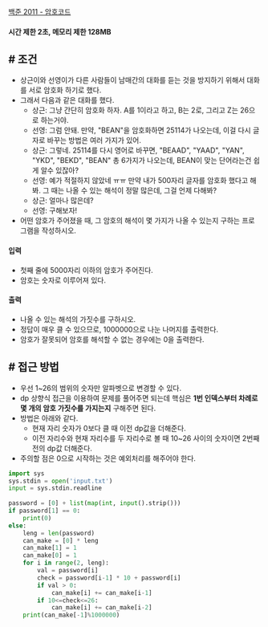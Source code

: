 
[백준 2011 - 암호코드](https://www.acmicpc.net/problem/2011)

#### **시간 제한 2초, 메모리 제한 128MB**

## **# 조건**

- 상근이와 선영이가 다른 사람들이 남매간의 대화를 듣는 것을 방지하기 위해서 대화를 서로 암호화 하기로 했다. 
- 그래서 다음과 같은 대화를 했다.
	- 상근: 그냥 간단히 암호화 하자. A를 1이라고 하고, B는 2로, 그리고 Z는 26으로 하는거야.
	- 선영: 그럼 안돼. 만약, "BEAN"을 암호화하면 25114가 나오는데, 이걸 다시 글자로 바꾸는 방법은 여러 가지가 있어.
	- 상근: 그렇네. 25114를 다시 영어로 바꾸면, "BEAAD", "YAAD", "YAN", "YKD", "BEKD", "BEAN" 총 6가지가 나오는데, BEAN이 맞는 단어라는건 쉽게 알수 있잖아?
	- 선영: 예가 적절하지 않았네 ㅠㅠ 만약 내가 500자리 글자를 암호화 했다고 해봐. 그 때는 나올 수 있는 해석이 정말 많은데, 그걸 언제 다해봐?
	- 상근: 얼마나 많은데?
	- 선영: 구해보자!
- 어떤 암호가 주어졌을 때, 그 암호의 해석이 몇 가지가 나올 수 있는지 구하는 프로그램을 작성하시오.

#### **입력**
- 첫째 줄에 5000자리 이하의 암호가 주어진다.
- 암호는 숫자로 이루어져 있다.

#### **출력**
- 나올 수 있는 해석의 가짓수를 구하시오. 
- 정답이 매우 클 수 있으므로, 1000000으로 나눈 나머지를 출력한다.
- 암호가 잘못되어 암호를 해석할 수 없는 경우에는 0을 출력한다.

## **# 접근 방법**

- 우선 1~26의 범위의 숫자만 알파벳으로 변경할 수 있다.
- dp 상향식 접근을 이용하여 문제를 풀어주면 되는데 핵심은 **1번 인덱스부터 차례로 몇 개의 암호 가짓수를 가지는지** 구해주면 된다.
- 방법은 아래와 같다.
	- 현재 자리 숫자가 0보다 클 때 이전 dp값을 더해준다.
	- 이전 자리수와 현재 자리수를 두 자리수로 볼 때 10~26 사이의 숫자이면 2번째 전의 dp값 더해준다.
- 주의할 점은 0으로 시작하는 것은 예외처리를 해주어야 한다.

```python
import sys  
sys.stdin = open('input.txt')  
input = sys.stdin.readline  
  
password = [0] + list(map(int, input().strip()))  
if password[1] == 0:  
    print(0)  
else:  
    leng = len(password)  
    can_make = [0] * leng  
    can_make[1] = 1  
    can_make[0] = 1  
    for i in range(2, leng):  
        val = password[i]  
        check = password[i-1] * 10 + password[i]  
        if val > 0:  
            can_make[i] += can_make[i-1]  
        if 10<=check<=26:  
            can_make[i] += can_make[i-2]  
    print(can_make[-1]%1000000)
```